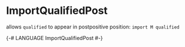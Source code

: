 # ImportQualifiedPost

allows `qualified` to appear in postpositive position: `import M qualified`

{-# LANGUAGE ImportQualifiedPost        #-}
